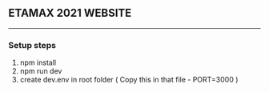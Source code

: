 ## ETAMAX 2021 WEBSITE
---
### Setup steps
1. npm install
2. npm run dev
3. create dev.env in root folder   ( Copy this in that file - PORT=3000 )